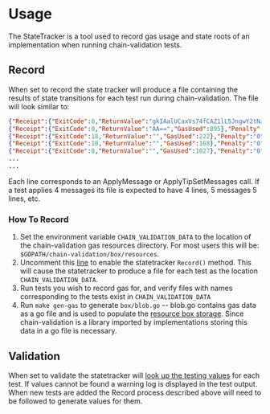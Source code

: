 # Usage

The StateTracker is a tool used to record gas usage and state roots of an implementation when running chain-validation tests.

## Record
When set to record the state tracker will produce a file containing the results of state transitions for each test run during chain-validation. The file will look similar to:

```json
{"Receipt":{"ExitCode":0,"ReturnValue":"gkIAalUCaxVs74fCAZ1lL5JngwY2tNJPrOE=","GasUsed":2037},"Penalty":"0","Reward":"2037","Root":"bafy2bzaced3zohyakbqpbiaomxi67ymmxy7y6apwy7q2y44g6oci6c54ly75m"}
{"Receipt":{"ExitCode":0,"ReturnValue":"AA==","GasUsed":895},"Penalty":"0","Reward":"895","Root":"bafy2bzacebk6xuroukj2tcbapzyqrmjmhzsfolivoevbga6qhinb5x7ouesmy"}
{"Receipt":{"ExitCode":18,"ReturnValue":"","GasUsed":222},"Penalty":"0","Reward":"222","Root":"bafy2bzacebruj3eqg7bnmmpi2mx4zjy2ix5rb6k45vwywwq2gdzbh4juhtgeu"}
{"Receipt":{"ExitCode":18,"ReturnValue":"","GasUsed":168},"Penalty":"0","Reward":"168","Root":"bafy2bzacecu2hxgipuzhet33tbbra5ysluiuxcosjqnyjp5fmsnxm2ydekfew"}
{"Receipt":{"ExitCode":0,"ReturnValue":"","GasUsed":1027},"Penalty":"0","Reward":"1027","Root":"bafy2bzaceavryrwsjscfg3wcppogpbfqhp7e3yrjwohccxsepolhyczmotagi"}
...
...
```
Each line corresponds to an ApplyMessage or ApplyTipSetMessages call. If a test applies 4 messages its file is expected to have 4 lines, 5 messages 5 lines, etc.

### How To Record
1. Set the environment variable `CHAIN_VALIDATION_DATA` to the location of the chain-validation gas resources directory. For most users this will be: `$GOPATH/chain-validation/box/resources`.
2. Uncomment this [line](https://github.com/filecoin-project/chain-validation/blob/1f44d3090c52a1c443a2ca85c5747f3417197008/drivers/test.go#L281) to enable the statetracker `Record()` method. This will cause the statetracker to produce a file for each test as the location `CHAIN_VALIDATION_DATA`.
3. Run tests you wish to record gas for, and verify files with names corresponding to the tests exist in `CHAIN_VALIDATION_DATA`
4. Run `make gen-gas` to generate `box/blob.go` -- blob.go contains gas data as a go file and is used to populate the [resource box storage](https://github.com/filecoin-project/chain-validation/blob/f6bc23143d179bcccc9c30bfd00242a3c3398432/box/box.go#L8). Since chain-validation is a library imported by implementations storing this data in a go file is necessary.

## Validation

When set to validate the statetracker will [look up the testing values](https://github.com/filecoin-project/chain-validation/blob/f6bc23143d179bcccc9c30bfd00242a3c3398432/box/box.go#L40) for each test. If values cannot be found a warning log is displayed in the test output.
When new tests are added the Record process described above will need to be followed to generate values for them.
